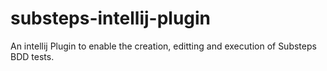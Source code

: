 # substeps-intellij-plugin
An intellij Plugin to enable the creation, editting and execution of Substeps BDD tests. 
